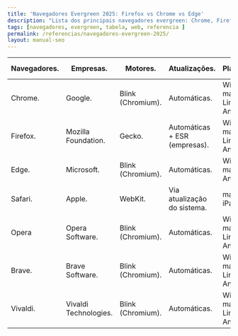```yaml
---
title: 'Navegadores Evergreen 2025: Firefox vs Chrome vs Edge'
description: "Lista dos principais navegadores evergreen: Chrome, Firefox, Edge, Safari, Opera, Brave e Vivaldi — sempre atualizados, seguros e compatíveis."
tags: [navegadores, evergreen, tabela, web, referencia ]
permalink: /referencias/navegadores-evergreen-2025/
layout: manual-seo
---
```






           



<section class="post-content">
<table class="evergreen-table">
  <thead>
    <tr>
      <th>Navegadores.</th>
      <th>Empresas.</th>
      <th>Motores.</th>
      <th>Atualizações.</th>
      <th>Plataformas.</th>
      <th>Observações Técnicas.</th>
    </tr>
  </thead>
  <tbody>
    <tr>
      <td data-label="Navegador">Chrome.</td>
      <td data-label="Empresa">Google.</td>
      <td data-label="Motor">Blink (Chromium).</td>
      <td data-label="Atualizações">Automáticas.</td>
      <td data-label="Plataformas">Windows, macOS, Linux, Android, iOS.</td>
      <td data-label="Observações Técnicas">DevTools avançadas, 
      sincronização via conta Google.</td>
    </tr>
    <tr>
      <td data-label="Navegador">Firefox.</td>
      <td data-label="Empresa">Mozilla Foundation.</td>
      <td data-label="Motor">Gecko.</td>
      <td data-label="Atualizações">Automáticas + ESR (empresas).</td>
      <td data-label="Plataformas">Windows, macOS, Linux, Android.</td>
      <td data-label="Observações Técnicas">Open source, foco em 
      privacidade, extensões via addons.mozilla.org.</td>
    </tr>
    <tr>
      <td data-label="Navegador">Edge.</td>
      <td data-label="Empresa">Microsoft.</td>
      <td data-label="Motor">Blink (Chromium).</td>
      <td data-label="Atualizações">Automáticas.</td>
      <td data-label="Plataformas">Windows, macOS, Android, iOS.</td>
      <td data-label="Observações Técnicas">Integrado ao Windows, 
      substituiu o Internet Explorer.</td>
    </tr>
    <tr>
      <td data-label="Navegador">Safari.</td>
      <td data-label="Empresa">Apple.</td>
      <td data-label="Motor">WebKit.</td>
      <td data-label="Atualizações">Via atualização do sistema.</td>
      <td data-label="Plataformas">macOS, iOS, iPadOS.</td>
      <td data-label="Observações Técnicas">Otimizado para hardware 
      Apple, baixo consumo de bateria.</td>
    </tr>
    <tr>
      <td data-label="Navegador">Opera</td>
      <td data-label="Empresa">Opera Software.</td>
      <td data-label="Motor">Blink (Chromium).</td>
      <td data-label="Atualizações">Automáticas.</td>
      <td data-label="Plataformas">Windows, macOS, Linux, Android, iOS.</td>
      <td data-label="Observações Técnicas">Inclui ad-blocker e VPN 
      integrada (opcional).</td>
    </tr>
    <tr>
      <td data-label="Navegador">Brave.</td>
      <td data-label="Empresa">Brave Software.</td>
      <td data-label="Motor">Blink (Chromium).</td>
      <td data-label="Atualizações">Automáticas.</td>
      <td data-label="Plataformas">Windows, macOS, Linux, Android, iOS</td>
      <td data-label="Observações Técnicas">Bloqueio de 
      anúncios/rastreadores por padrão, suporte a BAT.</td>
    </tr>
    <tr>
      <td data-label="Navegador">Vivaldi.</td>
      <td data-label="Empresa">Vivaldi Technologies.</td>
      <td data-label="Motor">Blink (Chromium).</td>
      <td data-label="Atualizações">Automáticas.</td>
      <td data-label="Plataformas">Windows, macOS, Linux, Android.</td>
      <td data-label="Observações Técnicas">Alta customização de 
      interface, desenvolvido por ex-equipe do Opera.</td>
    </tr>
  </tbody>
</table>

</section>  















